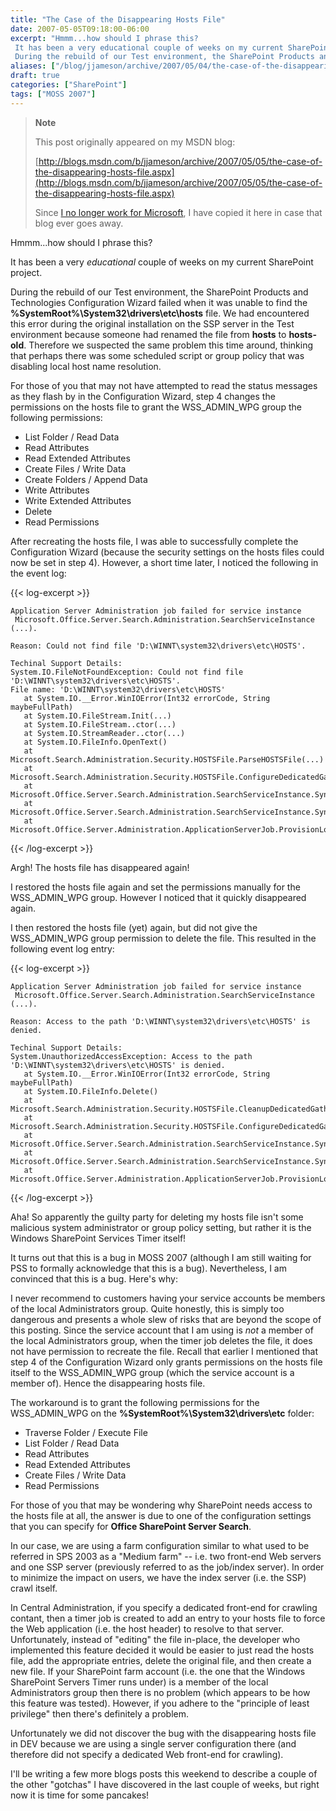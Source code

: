 ```yaml
---
title: "The Case of the Disappearing Hosts File"
date: 2007-05-05T09:18:00-06:00
excerpt: "Hmmm...how should I phrase this? 
 It has been a very educational couple of weeks on my current SharePoint project. 
 During the rebuild of our Test environment, the SharePoint Products and Technologies Configuration Wizard failed when it was unable..."
aliases: ["/blog/jjameson/archive/2007/05/04/the-case-of-the-disappearing-hosts-file.aspx", "/blog/jjameson/archive/2007/05/05/the-case-of-the-disappearing-hosts-file.aspx"]
draft: true
categories: ["SharePoint"]
tags: ["MOSS 2007"]
---
```


> **Note**
>
> This post originally appeared on my MSDN blog:
>
> [http://blogs.msdn.com/b/jjameson/archive/2007/05/05/the-case-of-the-disappearing-hosts-file.aspx](http://blogs.msdn.com/b/jjameson/archive/2007/05/05/the-case-of-the-disappearing-hosts-file.aspx)
>
> Since
> [I no longer work for Microsoft](/blog/jjameson/2011/09/02/last-day-with-microsoft),
> I have copied it here in case that blog ever goes away.

Hmmm...how should I phrase this?

It has been a very *educational* couple of weeks on my current SharePoint
project.

During the rebuild of our Test environment, the SharePoint Products and
Technologies Configuration Wizard failed when it was unable to find the
**%SystemRoot%\System32\drivers\etc\hosts** file. We had encountered this error
during the original installation on the SSP server in the Test environment
because someone had renamed the file from **hosts** to **hosts-old**. Therefore
we suspected the same problem this time around, thinking that perhaps there was
some scheduled script or group policy that was disabling local host name
resolution.

For those of you that may not have attempted to read the status messages as they
flash by in the Configuration Wizard, step 4 changes the permissions on the
hosts file to grant the WSS\_ADMIN\_WPG group the following permissions:

- List Folder / Read Data
- Read Attributes
- Read Extended Attributes
- Create Files / Write Data
- Create Folders / Append Data
- Write Attributes
- Write Extended Attributes
- Delete
- Read Permissions

After recreating the hosts file, I was able to successfully complete the
Configuration Wizard (because the security settings on the hosts files could now
be set in step 4). However, a short time later, I noticed the following in the
event log:

{{< log-excerpt >}}

```
Application Server Administration job failed for service instance
 Microsoft.Office.Server.Search.Administration.SearchServiceInstance (...).

Reason: Could not find file 'D:\WINNT\system32\drivers\etc\HOSTS'.

Techinal Support Details:
System.IO.FileNotFoundException: Could not find file 'D:\WINNT\system32\drivers\etc\HOSTS'.
File name: 'D:\WINNT\system32\drivers\etc\HOSTS'
   at System.IO.__Error.WinIOError(Int32 errorCode, String maybeFullPath)
   at System.IO.FileStream.Init(...)
   at System.IO.FileStream..ctor(...)
   at System.IO.StreamReader..ctor(...)
   at System.IO.FileInfo.OpenText()
   at Microsoft.Search.Administration.Security.HOSTSFile.ParseHOSTSFile(...)
   at Microsoft.Search.Administration.Security.HOSTSFile.ConfigureDedicatedGathering(...)
   at Microsoft.Office.Server.Search.Administration.SearchServiceInstance.SynchronizeDefaultContentSource(...)
   at Microsoft.Office.Server.Search.Administration.SearchServiceInstance.Synchronize()
   at Microsoft.Office.Server.Administration.ApplicationServerJob.ProvisionLocalSharedServiceInstances(...)
```

{{< /log-excerpt >}}

Argh! The hosts file has disappeared again!

I restored the hosts file again and set the permissions manually for the
WSS\_ADMIN\_WPG group. However I noticed that it quickly disappeared again.

I then restored the hosts file (yet) again, but did not give the WSS\_ADMIN\_WPG
group permission to delete the file. This resulted in the following event log
entry:

{{< log-excerpt >}}

```
Application Server Administration job failed for service instance
 Microsoft.Office.Server.Search.Administration.SearchServiceInstance (...).

Reason: Access to the path 'D:\WINNT\system32\drivers\etc\HOSTS' is denied.

Techinal Support Details:
System.UnauthorizedAccessException: Access to the path 'D:\WINNT\system32\drivers\etc\HOSTS' is denied.
   at System.IO.__Error.WinIOError(Int32 errorCode, String maybeFullPath)
   at System.IO.FileInfo.Delete()
   at Microsoft.Search.Administration.Security.HOSTSFile.CleanupDedicatedGathering(...)
   at Microsoft.Search.Administration.Security.HOSTSFile.ConfigureDedicatedGathering(...)
   at Microsoft.Office.Server.Search.Administration.SearchServiceInstance.SynchronizeDefaultContentSource(...)
   at Microsoft.Office.Server.Search.Administration.SearchServiceInstance.Synchronize()
   at Microsoft.Office.Server.Administration.ApplicationServerJob.ProvisionLocalSharedServiceInstances(...)
```

{{< /log-excerpt >}}

Aha! So apparently the guilty party for deleting my hosts file isn't some
malicious system administrator or group policy setting, but rather it is the
Windows SharePoint Services Timer itself!

It turns out that this is a bug in MOSS 2007 (although I am still waiting for
PSS to formally acknowledge that this is a bug). Nevertheless, I am convinced
that this is a bug. Here's why:

I never recommend to customers having your service accounts be members of the
local Administrators group. Quite honestly, this is simply too dangerous and
presents a whole slew of risks that are beyond the scope of this posting. Since
the service account that I am using is *not* a member of the local
Administrators group, when the timer job deletes the file, it does not have
permission to recreate the file. Recall that earlier I mentioned that step 4 of
the Configuration Wizard only grants permissions on the hosts file itself to the
WSS\_ADMIN\_WPG group (which the service account is a member of). Hence the
disappearing hosts file.

The workaround is to grant the following permissions for the WSS\_ADMIN\_WPG on
the **%SystemRoot%\System32\drivers\etc** folder:

- Traverse Folder / Execute File
- List Folder / Read Data
- Read Attributes
- Read Extended Attributes
- Create Files / Write Data
- Read Permissions

For those of you that may be wondering why SharePoint needs access to the hosts
file at all, the answer is due to one of the configuration settings that you can
specify for **Office SharePoint Server Search**.

In our case, we are using a farm configuration similar to what used to be
referred in SPS 2003 as a "Medium farm" -- i.e. two front-end Web servers and
one SSP server (previously referred to as the job/index server). In order to
minimize the impact on users, we have the index server (i.e. the SSP) crawl
itself.

In Central Administration, if you specify a dedicated front-end for crawling
contant, then a timer job is created to add an entry to your hosts file to force
the Web application (i.e. the host header) to resolve to that server.
Unfortunately, instead of "editing" the file in-place, the developer who
implemented this feature decided it would be easier to just read the hosts file,
add the appropriate entries, delete the original file, and then create a new
file. If your SharePoint farm account (i.e. the one that the Windows SharePoint
Servers Timer runs under) is a member of the local Administrators group then
there is no problem (which appears to be how this feature was tested). However,
if you adhere to the "principle of least privilege" then there's definitely a
problem.

Unfortunately we did not discover the bug with the disappearing hosts file in
DEV because we are using a single server configuration there (and therefore did
not specify a dedicated Web front-end for crawling).

I'll be writing a few more blogs posts this weekend to describe a couple of the
other "gotchas" I have discovered in the last couple of weeks, but right now it
is time for some pancakes!
